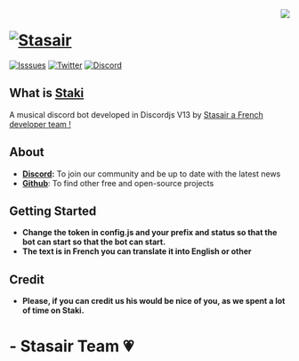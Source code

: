 <img align="right" src="https://visitor-badge.glitch.me/badge?page_id=welltag.welltag"/>

# [![Stasair](https://media.discordapp.net/attachments/927120498104602656/929285769003159573/df3a7ff58a6bf47a63b23c6f82d7e4a4.png)](https://discord.gg/nMC3XJMEwu)
[![Isssues](https://img.shields.io/github/issues/Stasair/Staki?style=for-the-badge)](#) 
[![Twitter](https://img.shields.io/twitter/follow/Stasair_?color=%23J791&logo=Twitter&style=for-the-badge)](https://twitter.com/Stasair_) 
[![Discord](https://img.shields.io/discord/926452777843036201?label=En-Ligne&logo=discord&style=for-the-badge)](https://discord.gg/nMC3XJMEwu) 

## What is [Staki](https://github.com/Stasair/Staki) 

A musical discord bot developed in Discordjs V13 by [Stasair a French developer team !](https://discord.gg/nMC3XJMEwu) 


## About

* **[Discord](https://discord.gg/nMC3XJMEwu):** To join our community and be up to date with the latest news 
* **[Github](https://github.com/Stasair)**: To find other free and open-source projects 


## Getting Started

* **Change the token in config.js and your prefix and status so that the bot can start so that the bot can start.**
* **The text is in French you can translate it into English or other**

## Credit

* **Please, if you can credit us his would be nice of you, as we spent a lot of time on Staki.** 

# **- Stasair Team 💗**

